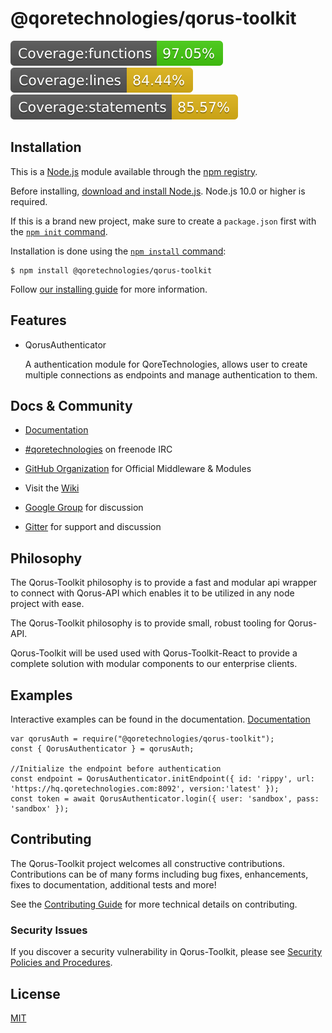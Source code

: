 # @qoretechnologies/qorus-toolkit

![](./coverage/badge-functions.svg) ![](./coverage/badge-lines.svg) ![](./coverage/badge-statements.svg)

## Installation

This is a [Node.js](https://nodejs.org/en/) module available through the
[npm registry](https://www.npmjs.com/).

Before installing, [download and install Node.js](https://nodejs.org/en/download/).
Node.js 10.0 or higher is required.

If this is a brand new project, make sure to create a `package.json` first with
the [`npm init` command](https://docs.npmjs.com/creating-a-package-json-file).

Installation is done using the
[`npm install` command](https://docs.npmjs.com/getting-started/installing-npm-packages-locally):

```console
$ npm install @qoretechnologies/qorus-toolkit
```

Follow [our installing guide]()
for more information.

## Features

- QorusAuthenticator

  A authentication module for QoreTechnologies, allows user to create
  multiple connections as endpoints and manage authentication to them.

## Docs & Community

- [Documentation]()

- [#qoretechnologies]() on freenode IRC
- [GitHub Organization](https://github.com/qoretechnologies) for Official Middleware & Modules
- Visit the [Wiki]()
- [Google Group]() for discussion
- [Gitter]() for support and discussion

## Philosophy

The Qorus-Toolkit philosophy is to provide a fast and modular api wrapper to connect with Qorus-API which enables it to be utilized in any node project with ease.

The Qorus-Toolkit philosophy is to provide small, robust tooling for Qorus-API.

Qorus-Toolkit will be used used with Qorus-Toolkit-React to provide a complete solution with modular components to our enterprise clients.

## Examples

Interactive examples can be found in the documentation. [Documentation]()

```console
var qorusAuth = require("@qoretechnologies/qorus-toolkit");
const { QorusAuthenticator } = qorusAuth;

//Initialize the endpoint before authentication
const endpoint = QorusAuthenticator.initEndpoint({ id: 'rippy', url: 'https://hq.qoretechnologies.com:8092', version:'latest' });
const token = await QorusAuthenticator.login({ user: 'sandbox', pass: 'sandbox' });
```

## Contributing

The Qorus-Toolkit project welcomes all constructive contributions. Contributions can be of many forms including bug fixes, enhancements, fixes to documentation, additional tests and more!

See the [Contributing Guide]() for more technical details on contributing.

### Security Issues

If you discover a security vulnerability in Qorus-Toolkit, please see [Security Policies and Procedures]().

## License

[MIT](LICENSE)
